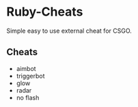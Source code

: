 # Ruby-Cheats
Simple easy to use external cheat for CSGO.

## Cheats
* aimbot
* triggerbot
* glow
* radar
* no flash
